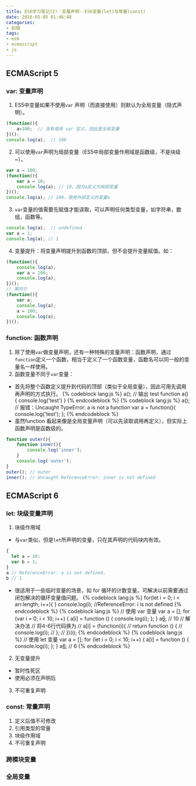 ```yaml
---
title: ES6学习笔记(2)：变量声明--ES6变量(let)与常量(const)  
date: 2016-05-05 01:46:48  
categories:
- 前端
tags: 
- es6
- ecmascript
- js
---
```


## ECMAScript 5

### var: 变量声明  
1. ES5中变量如果不使用`var` 声明（而直接使用）则默认为全局变量（隐式声明）。
```js
(function(){
    a=100;  // 没有使用 var 定义，因此是全局变量
})();
console.log(a);  // 100
```
2. 可以使用`var`声明为局部变量（ES5中局部变量作用域是函数级，不是块级~）。
```js
var a = 100;
(function(){
    var a = 10;
    console.log(a); // 10，因为a定义为局部变量 
})();
console.log(a); // 100，使用外部定义的变量a
```
3. `var`变量的值需要先赋值才能读取，可以声明任何类型变量，如字符串，数组，函数等。
```js
console.log(a);  // undefined
var a = 1; 
console.log(a); // 1
```
4. 变量提升：将变量声明提升到函数的顶部，但不会提升变量赋值。如：
```js
(function(){
    console.log(a);
    var a = 100;
    console.log(a);
})();
// 等同于
(function(){
    var a;
    console.log(a);
    a = 100;
    console.log(a);
})();
```

### function: 函数声明
1. 除了使用`var`做变量声明，还有一种特殊的变量声明：函数声明，通过`function`定义一个函数，相当于定义了一个函数变量，函数名可以同一般的变量名一样使用。
2. 函数变量不同于`var`变量：
  - 首先将整个函数定义提升到代码的顶部（类似于全局变量），因此可用先调用再声明的方式执行。
{% codeblock lang:js %}
a();  // 输出 test
function a(){
    console.log('test')
}
{% endcodeblock %}
{% codeblock lang:js %}
a();  // 报错：Uncaught TypeError: a is not a function
var a = function(){
    console.log('test');
};
{% endcodeblock %}
  - 虽然function 看起来像是全局变量声明（可以先读取调用再定义），但实际上函数声明是函数级的。
```js
function outer(){
    function inner(){
        console.log('inner');
    }
    console.log('outer');
}
outer(); // outer
inner(); // Uncaught ReferenceError: inner is not defined
```

## ECMAScript 6

### let: 块级变量声明
1. 块级作用域
  - 与`var`类似，但是`let`所声明的变量，只在其声明的代码块内有效。
```js
{
  let a = 10;
  var b = 1;
}
a // ReferenceError: a is not defined.
b // 1
```
  - 很适用于一些临时变量的场景，如 for 循环的计数变量。可解决以前需要通过闭包解决的循环变量值问题。
{% codeblock lang:js %}
for(let i = 0; i < arr.length; i++){
}
console.log(i);  //ReferenceError: i is not defined
{% endcodeblock %}
{% codeblock lang:js %}
// 使用 var 变量
var a = [];
for (var i = 0; i < 10; i++) {
  a[i] = function () {
    console.log(i);
  };
}
a[6](); // 10
// 解决办法
// 将4-6行代码换为
// a[i] = (function(i){
//    return function () {
//        console.log(i);
//    };
// })(i);
{% endcodeblock %}
{% codeblock lang:js %}
// 使用 let 变量
var a = [];
for (let i = 0; i < 10; i++) {
  a[i] = function () {
    console.log(i);
  };
}
a[6](); // 6
{% endcodeblock %}
2. 无变量提升
 - 暂时性死区
 - 使用必须在声明后
3. 不可重复声明

### const: 常量声明
1. 定义后值不可修改
2. 引用类型的常量
3. 块级作用域
4. 不可重复声明

### 跨模块变量

### 全局变量
